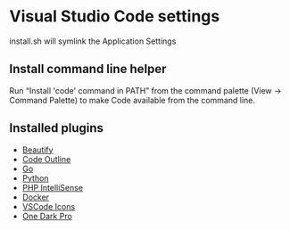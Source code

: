 # Visual Studio Code settings

install.sh will symlink the Application Settings

## Install command line helper

Run “Install 'code' command in PATH” from the command palette (View → Command Palette) to make Code available from the command line.

## Installed plugins

* [Beautify](https://marketplace.visualstudio.com/items?itemName=HookyQR.beautify)
* [Code Outline](https://marketplace.visualstudio.com/items?itemName=patrys.vscode-code-outline)
* [Go](https://marketplace.visualstudio.com/items?itemName=lukehoban.Go)
* [Python](https://marketplace.visualstudio.com/items?itemName=ms-python.python)
* [PHP IntelliSense](https://marketplace.visualstudio.com/items?itemName=felixfbecker.php-intellisense)
* [Docker](https://marketplace.visualstudio.com/items?itemName=PeterJausovec.vscode-docker)
* [VSCode Icons](https://marketplace.visualstudio.com/items?itemName=robertohuertasm.vscode-icons)
* [One Dark Pro](https://marketplace.visualstudio.com/items?itemName=zhuangtongfa.Material-theme)

